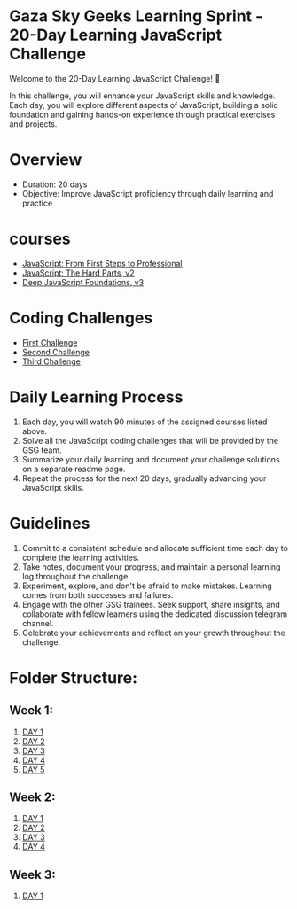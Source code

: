 
# Gaza Sky Geeks Learning Sprint - 20-Day Learning JavaScript Challenge

Welcome to the 20-Day Learning JavaScript Challenge! 🚀

In this challenge, you will enhance your JavaScript skills and knowledge. Each day, you will explore different aspects of JavaScript, building a solid foundation and gaining hands-on experience through practical exercises and projects.

# Overview 
* Duration: 20 days
* Objective: Improve JavaScript proficiency through daily learning and practice
 
 # courses 
 * [JavaScript: From First Steps to Professional](https://frontendmasters.com/courses/javascript-first-steps/)
 * [JavaScript: The Hard Parts, v2](https://frontendmasters.com/courses/javascript-hard-parts-v2/)
 * [Deep JavaScript Foundations, v3](https://frontendmasters.com/courses/deep-javascript-v3/)

# Coding Challenges
* [First Challenge](https://www.freecodecamp.org/learn/javascript-algorithms-and-data-structures/basic-javascript/compound-assignment-with-augmented-multiplication)
* [Second Challenge](https://www.freecodecamp.org/learn/javascript-algorithms-and-data-structures/basic-javascript/profile-lookup)
* [Third Challenge](https://www.freecodecamp.org/learn/javascript-algorithms-and-data-structures/basic-javascript/return-a-value-from-a-function-with-return)

# Daily Learning Process
1. Each day, you will watch 90 minutes of the assigned courses listed above.
1. Solve all the JavaScript coding challenges that will be provided by the GSG team.
1. Summarize your daily learning and document your challenge solutions on a separate readme page.
1. Repeat the process for the next 20 days, gradually advancing your JavaScript skills.

# Guidelines
1. Commit to a consistent schedule and allocate sufficient time each day to complete the learning activities.
1. Take notes, document your progress, and maintain a personal learning log throughout the challenge.
1. Experiment, explore, and don't be afraid to make mistakes. Learning comes from both successes and failures.
1. Engage with the other GSG trainees. Seek support, share insights, and collaborate with fellow learners using the dedicated discussion telegram channel.
1. Celebrate your achievements and reflect on your growth throughout the challenge. 

# Folder Structure:
## Week 1:
1. [DAY 1](https://github.com/M-Alsuleibi/JavaScriptLearningSprint/blob/main/DAY%201%20.md)
1. [DAY 2](https://github.com/M-Alsuleibi/JavaScriptLearningSprint/blob/main/DAY%202.md)
1. [DAY 3](https://github.com/M-Alsuleibi/JavaScriptLearningSprint/blob/main/DAY%203.md)
1. [DAY 4](https://github.com/M-Alsuleibi/Mastering-JavaScript-in-20-Days/blob/main/DAY%204.md)
1. [DAY 5](https://github.com/M-Alsuleibi/Mastering-JavaScript-in-20-Days/blob/main/DAY%205.md)
## Week 2:
1. [DAY 1](https://github.com/M-Alsuleibi/Mastering-JavaScript-in-20-Days/blob/main/Week%202.md/Day%201.md)
2. [DAY 2](https://github.com/M-Alsuleibi/Mastering-JavaScript-in-20-Days/blob/main/Week%202/DAY%202.md)
3. [DAY 3](https://github.com/M-Alsuleibi/Mastering-JavaScript-in-20-Days/blob/main/Week%202/DAY%203.md)
3. [DAY 4](https://github.com/M-Alsuleibi/Mastering-JavaScript-in-20-Days/blob/main/Week%202/DAY%204.md)
## Week 3:
1. [DAY 1](https://github.com/M-Alsuleibi/Mastering-JavaScript-in-20-Days/blob/main/Week%203/DAY%201.md)
